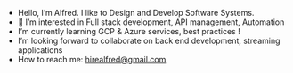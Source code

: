 - Hello, I’m Alfred. I like to Design and Develop Software Systems.
- 👀 I’m interested in Full stack development, API management, Automation 
- I’m currently learning GCP & Azure services, best practices !
- I’m looking forward to collaborate on back end development, streaming applications
- How to reach me: hirealfred@gmail.com

<!---
alfredkj/alfredkj is a ✨ special ✨ repository because its `README.md` (this file) appears on your GitHub profile.
You can click the Preview link to take a look at your changes.
--->

